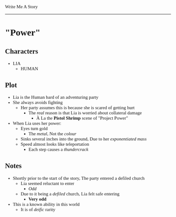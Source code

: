 <Style>
	Body {
		Font-size: 15px;
		Font-family: Verdana;
	};
</Style>

Write Me A Story
****************
"Power"
=======

Characters
----------
- LIA
	- HUMAN

Plot
----
- Lia is the Human bard of an adventuring party
- She always avoids fighting
	- Her party assumes this is because she is scared of getting hurt
		- The _real_ reason is that Lia is worried about collateral damage
			- À La the __Pistol Shrimp__ scene of "Project Power"
- When Lia uses her power:
	- Eyes turn gold
		- The _metal_,
			Not the _colour_
	- Sinks several inches into the ground,
		Due to her _exponentiated mass_
	- Speed almost looks like teleportation
		- Each step causes a _thundercrack_

Notes
-----
- Shortly prior to the start of the story,
	The party entered a defiled church
	- Lia seemed reluctant to enter
		- _Odd_
	- Due to it being a _defiled_ church,
		Lia felt safe entering
		- __Very odd__
- This is a known ability in this world
	- It is of _deific_ rarity